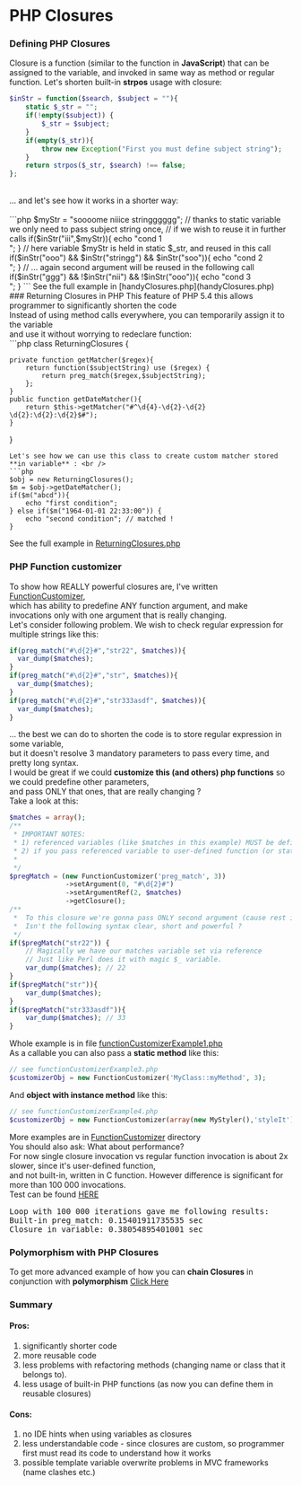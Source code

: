 # PHP Closures
### Defining PHP Closures
Closure is a function (similar to the function in **JavaScript**) that can be assigned to the variable, and invoked in same way as method or regular function.
Let's shorten built-in **strpos** usage with closure: <br />
```php
$inStr = function($search, $subject = ""){ 
    static $_str = ""; 
    if(!empty($subject)) {
        $_str = $subject;
    }
    if(empty($_str)){
        throw new Exception("First you must define subject string");
    }
    return strpos($_str, $search) !== false; 
};
```
<br />
... and let's see how it works in a shorter way:<br />
<br />
```php
$myStr = "soooome niiice stringggggg";
// thanks to static variable we only need to pass subject string once,
// if we wish to reuse it in further calls
if($inStr("iii",$myStr)){
    echo "cond 1 <br />";
}
// here variable $myStr is held in static $_str, and reused in this call
if($inStr("ooo") && $inStr("stringg") && $inStr("soo")){
    echo "cond 2 <br />";
}
// ... again second argument will be reused in the following call
if($inStr("ggg") && !$inStr("nii") && !$inStr("ooo")){
    echo "cond 3 <br />";
}
```
See the full example in [handyClosures.php](handyClosures.php)<br />
### Returning Closures in PHP
This feature of PHP 5.4 this allows programmer to significantly shorten the code <br />
Instead of using method calls everywhere, you can temporarily assign it to the variable <br />
and use it without worrying to redeclare function: <br />
```php
class ReturningClosures {

    private function getMatcher($regex){
        return function($subjectString) use ($regex) {
            return preg_match($regex,$subjectString);  
        };
    }
    public function getDateMatcher(){
        return $this->getMatcher("#^\d{4}-\d{2}-\d{2} \d{2}:\d{2}:\d{2}$#");
    }
}
```
Let's see how we can use this class to create custom matcher stored **in variable** : <br />
```php
$obj = new ReturningClosures();
$m = $obj->getDateMatcher();
if($m("abcd")){
    echo "first condition";
} else if($m("1964-01-01 22:33:00")) {
    echo "second condition"; // matched !
}
```
See the full example in [ReturningClosures.php](ReturningClosures.php)<br />

### PHP Function customizer
To show how REALLY powerful closures are, I've written [FunctionCustomizer](FunctionCustomizer/FunctionCustomizer.php), <br />
which has ability to predefine ANY function argument, and make invocations only with one argument that is really changing. <br />
Let's consider following problem. We wish to check regular expression for multiple strings like this: <br />
```php
if(preg_match("#\d{2}#","str22", $matches)){
  var_dump($matches);
}
if(preg_match("#\d{2}#","str", $matches)){
  var_dump($matches);
}
if(preg_match("#\d{2}#","str333asdf", $matches)){
  var_dump($matches);
}
```
... the best we can do to shorten the code is to store regular expression in some variable, <br />
but it doesn't resolve 3 mandatory parameters to pass every time, and pretty long syntax. <br />
I would be great if we could **customize this (and others) php functions** so we could predefine other parameters, <br />
and pass ONLY that ones, that are really changing ? <br />
Take a look at this: <br />
```php
$matches = array();
/**
 * IMPORTANT NOTES:
 * 1) referenced variables (like $matches in this example) MUST be defined, and can't be null.
 * 2) if you pass referenced variable to user-defined function (or static method) MAKE SURE that "&" precedes it.
 *
 */
$pregMatch = (new FunctionCustomizer('preg_match', 3))
              ->setArgument(0, "#\d{2}#")
              ->setArgumentRef(2, $matches)
              ->getClosure();
/**
 *  To this closure we're gonna pass ONLY second argument (cause rest is already predefined).
 *  Isn't the following syntax clear, short and powerful ?
 */
if($pregMatch("str22")) {
    // Magically we have our matches variable set via reference
    // Just like Perl does it with magic $_ variable.
    var_dump($matches); // 22
}
if($pregMatch("str")){
    var_dump($matches);
}
if($pregMatch("str333asdf")){
    var_dump($matches); // 33
}
```
Whole example is in file [functionCustomizerExample1.php](FunctionCustomizer/functionCustomizerExample1.php) <br />
As a callable you can also pass a **static method** like this: <br />
```php
// see functionCustomizerExample3.php
$customizerObj = new FunctionCustomizer('MyClass::myMethod', 3);
```
And **object with instance method** like this: <br />
```php
// see functionCustomizerExample4.php
$customizerObj = new FunctionCustomizer(array(new MyStyler(),'styleIt'), 3);
```
More examples are in [FunctionCustomizer](FunctionCustomizer/) directory <br />
You should also ask: What about performance? <br />
For now single closure invocation vs regular function invocation is about 2x slower, since it's user-defined function, <br />
and not built-in, written in C function. However difference is significant for more than 100 000 invocations. <br />
Test can be found [HERE](FunctionCustomizer/) <br />
<pre>
Loop with 100 000 iterations gave me following results:
Built-in preg_match: 0.15401911735535 sec
Closure in variable: 0.38054895401001 sec
</pre>


### Polymorphism with PHP Closures
To get more advanced example of how you can **chain Closures** in conjunction with **polymorphism** [Click Here](PolymorphismWithClosures.php)

### Summary 
#### Pros:
 1. significantly shorter code
 2. more reusable code
 3. less problems with refactoring methods (changing name or class that it belongs to).
 4. less usage of built-in PHP functions (as now you can define them in reusable closures)

#### Cons: 
 1. no IDE hints when using variables as closures
 2. less understandable code - since closures are custom, so programmer first must read its code to understand how it works
 3. possible template variable overwrite problems in MVC frameworks (name clashes etc.)
 
